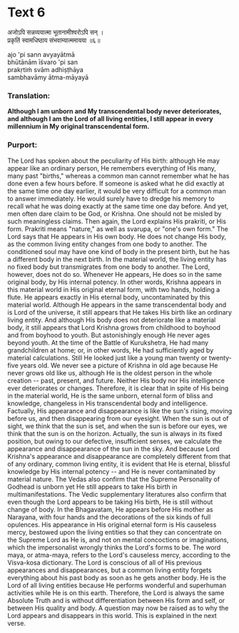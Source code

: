 # Text 6

अजोऽपि सन्नव्ययात्मा भूतानामीश्वरोऽपि सन् ।  
प्रकृतिं स्वामधिष्ठाय संभवाम्यात्ममायया ॥६॥

ajo 'pi sann avyayātmā  
bhūtānām īśvaro 'pi san  
prakṛtiḿ svām adhiṣṭhāya  
sambhavāmy ātma-māyayā



### Translation:

**Although I am unborn and My transcendental body never deteriorates, and although I am the Lord of all living entities, I still appear in every millennium in My original transcendental form.**

### Purport:

The Lord has spoken about the peculiarity of His birth: although He may appear like an ordinary person, He remembers everything of His many, many past "births," whereas a common man cannot remember what he has done even a few hours before. If someone is asked what he did exactly at the same time one day earlier, it would be very difficult for a common man to answer immediately. He would surely have to dredge his memory to recall what he was doing exactly at the same time one day before. And yet, men often dare claim to be God, or Krishna. One should not be misled by such meaningless claims. Then again, the Lord explains His prakriti, or His form. Prakriti means "nature," as well as svarupa, or "one's own form." The Lord says that He appears in His own body. He does not change His body, as the common living entity changes from one body to another. The conditioned soul may have one kind of body in the present birth, but he has a different body in the next birth. In the material world, the living entity has no fixed body but transmigrates from one body to another. The Lord, however, does not do so. Whenever He appears, He does so in the same original body, by His internal potency. In other words, Krishna appears in this material world in His original eternal form, with two hands, holding a flute. He appears exactly in His eternal body, uncontaminated by this material world. Although He appears in the same transcendental body and is Lord of the universe, it still appears that He takes His birth like an ordinary living entity. And although His body does not deteriorate like a material body, it still appears that Lord Krishna grows from childhood to boyhood and from boyhood to youth. But astonishingly enough He never ages beyond youth. At the time of the Battle of Kurukshetra, He had many grandchildren at home; or, in other words, He had sufficiently aged by material calculations. Still He looked just like a young man twenty or twenty-five years old. We never see a picture of Krishna in old age because He never grows old like us, although He is the oldest person in the whole creation -- past, present, and future. Neither His body nor His intelligence ever deteriorates or changes. Therefore, it is clear that in spite of His being in the material world, He is the same unborn, eternal form of bliss and knowledge, changeless in His transcendental body and intelligence. Factually, His appearance and disappearance is like the sun's rising, moving before us, and then disappearing from our eyesight. When the sun is out of sight, we think that the sun is set, and when the sun is before our eyes, we think that the sun is on the horizon. Actually, the sun is always in its fixed position, but owing to our defective, insufficient senses, we calculate the appearance and disappearance of the sun in the sky. And because Lord Krishna's appearance and disappearance are completely different from that of any ordinary, common living entity, it is evident that He is eternal, blissful knowledge by His internal potency -- and He is never contaminated by material nature. The Vedas also confirm that the Supreme Personality of Godhead is unborn yet He still appears to take His birth in multimanifestations. The Vedic supplementary literatures also confirm that even though the Lord appears to be taking His birth, He is still without change of body. In the Bhagavatam, He appears before His mother as Narayana, with four hands and the decorations of the six kinds of full opulences. His appearance in His original eternal form is His causeless mercy, bestowed upon the living entities so that they can concentrate on the Supreme Lord as He is, and not on mental concoctions or imaginations, which the impersonalist wrongly thinks the Lord's forms to be. The word maya, or atma-maya, refers to the Lord's causeless mercy, according to the Visva-kosa dictionary. The Lord is conscious of all of His previous appearances and disappearances, but a common living entity forgets everything about his past body as soon as he gets another body. He is the Lord of all living entities because He performs wonderful and superhuman activities while He is on this earth. Therefore, the Lord is always the same Absolute Truth and is without differentiation between His form and self, or between His quality and body. A question may now be raised as to why the Lord appears and disappears in this world. This is explained in the next verse.